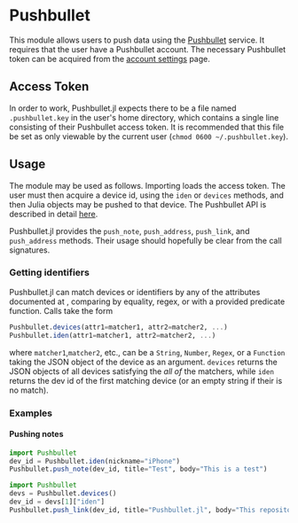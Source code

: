 # Pushbullet

This module allows users to push data using the [Pushbullet](http://pushbullet.com) service. It requires that the user have a Pushbullet account. The necessary Pushbullet token can be acquired from the [account settings](https://www.pushbullet.com/account) page.

## Access Token

In order to work, Pushbullet.jl expects there to be a file named `.pushbullet.key` in the user's home directory, which contains a single line consisting of their Pushbullet access token. It is recommended that this file be set as only viewable by the current user (`chmod 0600 ~/.pushbullet.key`).

## Usage

The module may be used as follows. Importing loads the access token. The user must then acquire a device id, using the `iden` or `devices` methods, and then Julia objects may be pushed to that device. The Pushbullet API is described in detail [here](http://docs.pushbullet.com).

Pushbullet.jl provides the `push_note`, `push_address`, `push_link`, and `push_address` methods. Their usage should hopefully be clear from the call signatures.

### Getting identifiers

Pushbullet.jl can match devices or identifiers by any of the attributes documented at [](https://docs.pushbullet.com/#devices), comparing by equality, regex, or with a provided predicate function. Calls take the form

```julia
Pushbullet.devices(attr1=matcher1, attr2=matcher2, ...)
Pushbullet.iden(attr1=matcher1, attr2=matcher2, ...)
```

where `matcher1`,`matcher2`, etc., can be a `String`, `Number`, `Regex`, or a `Function` taking the JSON object of the device as an argument. `devices` returns the JSON objects of all devices satisfying the _all of_ the matchers, while `iden` returns the dev id of the first matching device (or an empty string if their is no match).


### Examples


#### Pushing notes

```julia
import Pushbullet
dev_id = Pushbullet.iden(nickname="iPhone")
Pushbullet.push_note(dev_id, title="Test", body="This is a test")
```

```julia
import Pushbullet
devs = Pushbullet.devices()
dev_id = devs[1]["iden"]
Pushbullet.push_link(dev_id, title="Pushbullet.jl", body="This repository",  url="https://github.com/raineszm/pushbullet.jl")
```
